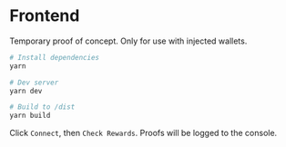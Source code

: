 # Frontend

Temporary proof of concept. Only for use with injected wallets.

```bash
# Install dependencies
yarn

# Dev server
yarn dev

# Build to /dist
yarn build
```

Click `Connect`, then `Check Rewards`. Proofs will be logged to the console.
